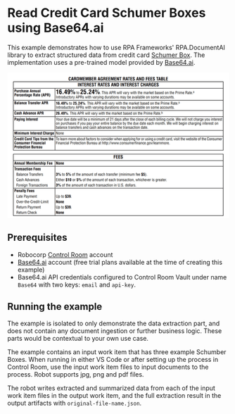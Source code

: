 # Read Credit Card Schumer Boxes using Base64.ai

This example demonstrates how to use RPA Frameworks' RPA.DocumentAI library to extract structured data from credit card [Schumer Box](https://en.wikipedia.org/wiki/Schumer_box). The implementation uses a pre-trained model provided by [Base64.ai](https://base64.ai/).

![schumer example](/devdata/work-items-in/default-examples/Schumer-Box-Example1.png)

## Prerequisites

- Robocorp [Control Room](https://cloud.robocorp.com/) account
- [Base64.ai](https://base64.ai/) account (free trial plans available at the time of creating this example)
- Base64.ai API credentials configured to Control Room Vault under name `Base64` with two keys: `email` and `api-key`.

## Running the example

The example is isolated to only demonstrate the data extraction part, and does not contain any document ingestion or further business logic. These parts would be contextual to your own use case.

The example contains an input work item that has three example Schumber Boxes. When running in either VS Code or after setting up the process in Control Room, use the input work item files to input documents to the process. Robot supports jpg, png and pdf files.

The robot writes extracted and summarized data from each of the input work item files in the output work item, and the full extraction result in the output artifacts with `original-file-name.json`.
